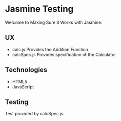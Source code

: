 # Jasmine Testing
Welcome to Making Sure it Works with Jasmine.

## UX

* calc.js Provides the Addition Function
* calcSpec.js Provides specification of the Calculator

## Technologies
* HTML5
* JavaScript

## Testing

Test provided by calcSpec.js.
    